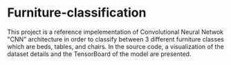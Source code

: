 # Furniture-classification
This project is a reference impelementation of Convolutional Neural Netwok "CNN" architecture in order to classify between 3 different furniture classes which are beds, tables, and chairs. In the source code, a visualization of the dataset details and the TensorBoard of the model are presented.
